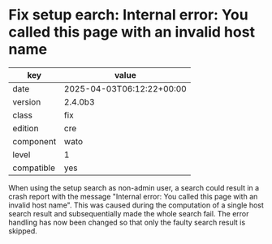 [//]: # (werk v2)
# Fix setup earch: Internal error: You called this page with an invalid host name

key        | value
---------- | ---
date       | 2025-04-03T06:12:22+00:00
version    | 2.4.0b3
class      | fix
edition    | cre
component  | wato
level      | 1
compatible | yes

When using the setup search as non-admin user, a search could result in a crash
report with the message "Internal error: You called this page with an invalid
host name". This was caused during the computation of a single host search
result and subsequentially made the whole search fail. The error handling has
now been changed so that only the faulty search result is skipped.
